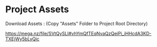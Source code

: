# Project Assets

Download Assets :
(Copy "Assets" Folder to Project Root Directory)

https://mega.nz/file/SVtQySLI#vhYmQfTEqNvaQzQeiPi_iHHcdA3KD-TXEjWy5bLyQic